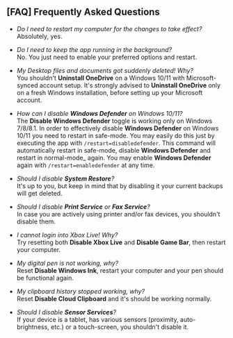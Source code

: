 ## [FAQ] Frequently Asked Questions ##

- *Do I need to restart my computer for the changes to take effect?*<br>
Absolutely, yes.

- *Do I need to keep the app running in the background?*<br>
No. You just need to enable your preferred options and restart.

- *My Desktop files and documents got suddenly deleted! Why?*<br>
You shouldn't **Uninstall OneDrive** on a Windows 10/11 with Microsoft-synced account setup.
It's strongly advised to **Uninstall OneDrive** only on a fresh Windows installation, before
setting up your Microsoft account.

- *How can I disable **Windows Defender** on Windows 10/11?*<br>
The **Disable Windows Defender** toggle is working only on Windows 7/8/8.1.
In order to effectively disable **Windows Defender** on Windows 10/11 you need to restart in safe-mode.
You may easily do this just by executing the app with ```/restart=disabledefender```. This command
will automatically restart in safe-mode, disable **Windows Defender** and restart in normal-mode_ again.
You may enable **Windows Defender** again with ```/restart=enabledefender``` at any time.

- *Should I disable **System Restore**?*<br>
It's up to you, but keep in mind that by disabling it your current backups will get deleted.

- *Should I disable **Print Service** or **Fax Service**?*<br>
In case you are actively using printer and/or fax devices, you shouldn't disable them.

- *I cannot login into Xbox Live! Why?*<br>
Try resetting both **Disable Xbox Live** and **Disable Game Bar**, then restart your computer.

- *My digital pen is not working, why?*<br>
Reset **Disable Windows Ink**, restart your computer and your pen should be functional again.

- *My clipboard history stopped working, why?*<br>
Reset **Disable Cloud Clipboard** and it's should be working normally.

- *Should I disable **Sensor Services**?*<br>
If your device is a tablet, has various sensors (proximity, auto-brightness, etc.) or a touch-screen, you shouldn't disable it.
